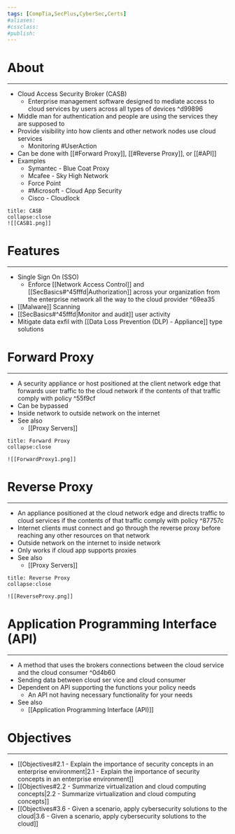 ```yaml
---
tags: [CompTia,SecPlus,CyberSec,Certs]
#aliases:
#cssclass:
#publish:
---
```


# About
---
- Cloud Access Security Broker (CASB)
	- Enterprise management software designed to mediate access to cloud services by users across all types of devices ^d99896
- Middle man for authentication and people are using the services they are supposed to
- Provide visibility into how clients and other network nodes use cloud services
	- Monitoring #UserAction
- Can be done with [[#Forward Proxy]], [[#Reverse Proxy]], or [[#API]]
- Examples
	- Symantec - Blue Coat Proxy
	- Mcafee - Sky High Network
	- Force Point
	- #Microsoft - Cloud App Security
	- Cisco - Cloudlock

```ad-info
title: CASB
collapse:close
![[CASB1.png]]
```

# Features
---
- Single Sign On (SSO)
	- Enforce [[Network Access Control]] and [[SecBasics#^45fffd|Authorization]] across your organization from the enterprise network all the way to the cloud provider ^69ea35
- [[Malware]] Scanning
- [[SecBasics#^45fffd|Monitor and audit]] user activity
- Mitigate data exfil with [[Data Loss Prevention (DLP) - Appliance]] type solutions

# Forward Proxy
---
- A security appliance or host positioned at the client network edge that forwards user traffic to the cloud network if the contents of that traffic comply with policy ^55f9cf
- Can be bypassed
- Inside network to outside network on the internet
- See also
	- [[Proxy Servers]]

```ad-info
title: Forward Proxy
collapse:close

![[ForwardProxy1.png]]
```

# Reverse Proxy
---
- An appliance positioned at the cloud network edge and directs traffic to cloud services if the contents of that traffic comply with policy ^87757c
- Internet clients must connect and go through the reverse proxy before reaching any other resources on that network
- Outside network on the internet to inside network
- Only works if cloud app supports proxies
- See also
	- [[Proxy Servers]]

```ad-info
title: Reverse Proxy
collapse:close

![[ReverseProxy.png]]
```

# Application Programming Interface (API)
---
- A method that uses the brokers connections between the cloud service and the cloud consumer ^0d4b60
- Sending data between cloud ser vice and cloud consumer
- Dependent on API supporting the functions your policy needs
	- An API not having necessary functionality for your needs
- See also
	- [[Application Programming Interface (API)]]

# Objectives
---
- [[Objectives#2.1 - Explain the importance of security concepts in an enterprise environment|2.1 - Explain the importance of security concepts in an enterprise environment]]
- [[Objectives#2.2 - Summarize virtualization and cloud computing concepts|2.2 - Summarize virtualization and cloud computing concepts]]
- [[Objectives#3.6 - Given a scenario, apply cybersecurity solutions to the cloud|3.6 - Given a scenario, apply cybersecurity solutions to the cloud]]